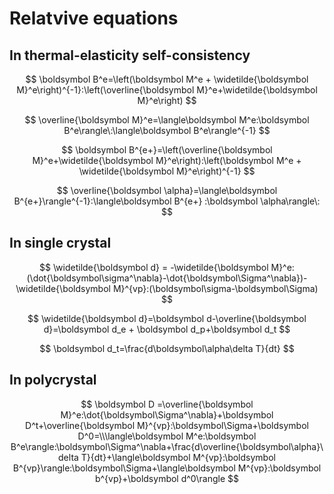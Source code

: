 # Relatvive equations
## In thermal-elasticity self-consistency
$$ \boldsymbol B^e=\left(\boldsymbol M^e + \widetilde{\boldsymbol M}^e\right)^{-1}:\left(\overline{\boldsymbol M}^e+\widetilde{\boldsymbol M}^e\right) $$

$$ \overline{\boldsymbol M}^e=\langle\boldsymbol M^e:\boldsymbol B^e\rangle\:\langle\boldsymbol B^e\rangle^{-1} $$

$$ \boldsymbol B^{e+}=\left(\overline{\boldsymbol M}^e+\widetilde{\boldsymbol M}^e\right):\left(\boldsymbol M^e + \widetilde{\boldsymbol M}^e\right)^{-1} $$

$$ \overline{\boldsymbol \alpha}=\langle\boldsymbol B^{e+}\rangle^{-1}:\langle\boldsymbol B^{e+} :\boldsymbol \alpha\rangle\: $$

## In single crystal

$$ \widetilde{\boldsymbol d} = -\widetilde{\boldsymbol M}^e:(\dot{\boldsymbol\sigma^\nabla}-\dot{\boldsymbol\Sigma^\nabla})-\widetilde{\boldsymbol M}^{vp}:(\boldsymbol\sigma-\boldsymbol\Sigma) $$

$$ \widetilde{\boldsymbol d}=\boldsymbol d-\overline{\boldsymbol d}=\boldsymbol d_e + \boldsymbol d_p+\boldsymbol d_t $$

$$ \boldsymbol d_t=\frac{d\boldsymbol\alpha\delta T}{dt} $$

## In polycrystal

$$ \boldsymbol D =\overline{\boldsymbol M}^e:\dot{\boldsymbol\Sigma^\nabla}+\boldsymbol D^t+\overline{\boldsymbol M}^{vp}:\boldsymbol\Sigma+\boldsymbol D^0=\\\langle\boldsymbol M^e:\boldsymbol B^e\rangle:\boldsymbol\Sigma^\nabla+\frac{d\overline{\boldsymbol\alpha}\delta T}{dt}+\langle\boldsymbol M^{vp}:\boldsymbol B^{vp}\rangle:\boldsymbol\Sigma+\langle\boldsymbol M^{vp}:\boldsymbol b^{vp}+\boldsymbol d^0\rangle $$
